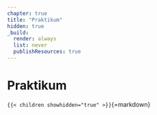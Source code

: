 ```yaml
---
chapter: true
title: "Praktikum"
hidden: true
_build:
  render: always
  list: never
  publishResources: true
---
```



# Praktikum


`{{< children showhidden="true" >}}`{=markdown}
